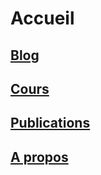 # Accueil

## [Blog](./blog./index.html)

## [Cours](./cours/index.html)

## [Publications](./publications/index.html)

## [A propos](./a_propos/index.html)


